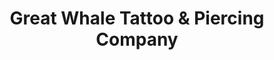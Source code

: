 ---
title: "Great Whale Tattoo & Piercing Company"
url: /madison/great-whale-tattoo-und-piercing-company/
shop: Tattoo
---